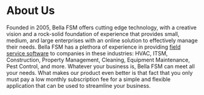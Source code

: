# About Us
Founded in 2005, Bella FSM offers cutting edge technology, with a creative vision and a rock-solid foundation of experience that provides small, medium, and large enterprises with an online solution to effectively manage their needs. Bella FSM has a plethora of experience in providing <a href="https://www.bellafsm.com">field service software</a> to companies in these industries: HVAC, ITSM, Construction, Property Management, Cleaning, Equipment Maintenance, Pest Control, and more. Whatever your business is, Bella FSM can meet all your needs. What makes our product even better is that fact that you only must pay a low monthly subscription fee for a simple and flexible application that can be used to streamline your business.
